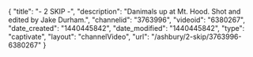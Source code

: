 {
    "title": "- 2 SKIP -",
    "description": "Danimals up at Mt. Hood. Shot and edited by Jake Durham.",
    "channelid": "3763996",
    "videoid": "6380267",
    "date_created": "1440445842",
    "date_modified": "1440445842",
    "type": "captivate",
    "layout": "channelVideo",
    "url": "\/ashbury\/2-skip\/3763996-6380267"
}